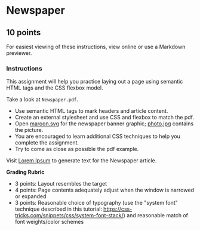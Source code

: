 # Newspaper

## 10 points

 
For easiest viewing of these instructions, view online or use a Markdown previewer.

### Instructions

This assignment will help you practice laying out a page using semantic HTML tags and the CSS flexbox model.

Take a look at `Newspaper.pdf`.       

* Use semantic HTML tags to mark headers and article content.
* Create an external stylesheet and use CSS and flexbox to match the pdf.
* Open [maroon.svg](maroon.svg) for the newspaper banner graphic; [photo.jpg](photo.jpg) contains the picture.
* You are encouraged to learn additional CSS techniques to help you complete the assignment.
* Try to come as close as possible the pdf example.

Visit [Lorem Ipsum](`https://www.lipsum.com/`) to generate text for the Newspaper article.

**Grading Rubric**

* 3 points: Layout resembles the target
* 4 points: Page contents adequately adjust when the window is narrowed or expanded
* 3 points: Reasonable choice of typography (use the "system font" technique described in this tutorial: https://css-tricks.com/snippets/css/system-font-stack/) and reasonable match of font weights/color schemes